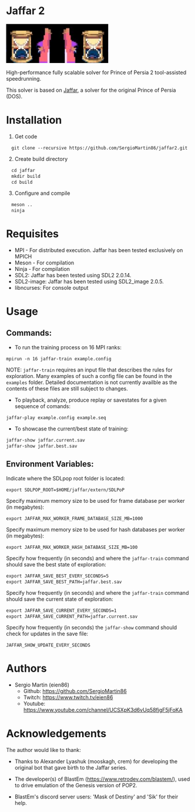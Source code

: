 # Jaffar 2

![](jaffar2.png)

High-performance fully scalable solver for Prince of Persia 2 tool-assisted speedrunning.  

This solver is based on [Jaffar](https://github.com/SergioMartin86/jaffar), a solver for the original Prince of Persia (DOS).

Installation
===============

1) Get code

 
```
  git clone --recursive https://github.com/SergioMartin86/jaffar2.git
```
  
2) Create build directory


```
  cd jaffar
  mkdir build
  cd build
```

3) Configure and compile

```
  meson ..
  ninja
```
  
Requisites
============


- MPI - For distributed execution. Jaffar has been tested exclusively on MPICH
- Meson - For compilation
- Ninja - For compilation
- SDL2: Jaffar has been tested using SDL2 2.0.14. 
- SDL2-image: Jaffar has been tested using SDL2_image 2.0.5.
- libncurses: For console output

Usage
=========

Commands:
-----------

+ To run the training process on 16 MPI ranks:

```
mpirun -n 16 jaffar-train example.config 
```


NOTE: `jaffar-train` requires an input file that describes the rules for exploration. Many examples of such a config file can be found in the `examples` folder. Detailed documentation is not currently availble as the contents of these files are still subject to changes.


+ To playback, analyze, produce replay or savestates for a given sequence of comands:

```
jaffar-play example.config example.seq 
```

+ To showcase the current/best state of training:

```
jaffar-show jaffar.current.sav
jaffar-show jaffar.best.sav  
```

Environment Variables:
------------------------

Indicate where the SDLpop root folder is located:

```
export SDLPOP_ROOT=$HOME/jaffar/extern/SDLPoP
```

Specify maximum memory size to be used for frame database per worker (in megabytes): 

```
export JAFFAR_MAX_WORKER_FRAME_DATABASE_SIZE_MB=1000
```

Specify maximum memory size to be used for hash databases per worker (in megabytes):

```
export JAFFAR_MAX_WORKER_HASH_DATABASE_SIZE_MB=100
```

Specify how frequently (in seconds) and where the `jaffar-train` command should save the best state of exploration:

```
export JAFFAR_SAVE_BEST_EVERY_SECONDS=5
export JAFFAR_SAVE_BEST_PATH=jaffar.best.sav
```

Specify how frequently (in seconds) and where the `jaffar-train` command should save the current state of exploration:

```
export JAFFAR_SAVE_CURRENT_EVERY_SECONDS=1
export JAFFAR_SAVE_CURRENT_PATH=jaffar.current.sav
```

Specify how frequently (in seconds) the `jaffar-show` command should check for updates in the save file:

```
JAFFAR_SHOW_UPDATE_EVERY_SECONDS
```

Authors
=============

- Sergio Martin (eien86)
  + Github: https://github.com/SergioMartin86
  + Twitch: https://www.twitch.tv/eien86
  + Youtube: https://www.youtube.com/channel/UCSXpK3d6vUq58fjgF5jFoKA

Acknowledgements
=================

The author would like to thank:

+ Thanks to Alexander Lyashuk (mooskagh, crem) for developing the original bot that gave birth to the Jaffar series. 

+ The developer(s) of BlastEm (https://www.retrodev.com/blastem/), used to drive emulation of the Genesis version of POP2. 

+ BlastEm's discord server users: 'Mask of Destiny' and 'Sik' for their help.
